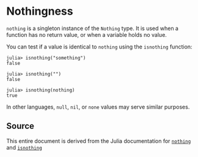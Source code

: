 # Nothingness

`nothing` is a singleton instance of the `Nothing` type.
It is used when a function has no return value, or when a variable holds no value.

You can test if a value is identical to `nothing` using the `isnothing` function:

```jldoctest
julia> isnothing("something")
false

julia> isnothing("")
false

julia> isnothing(nothing)
true
```

In other languages, `null`, `nil`, or `none` values may serve similar purposes.

## Source

This entire document is derived from the Julia documentation for [`nothing`](https://docs.julialang.org/en/v1/base/constants/#Core.nothing) and [`isnothing`](https://docs.julialang.org/en/v1/base/base/#Base.isnothing)
